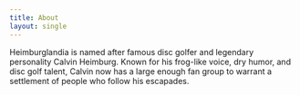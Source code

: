 ```yaml
---
title: About
layout: single
---
```



Heimburglandia is named after famous disc golfer and legendary personality Calvin Heimburg. Known for his frog-like voice, dry humor, and disc golf talent, Calvin now has a large enough fan group to warrant a settlement of people who follow his escapades. 